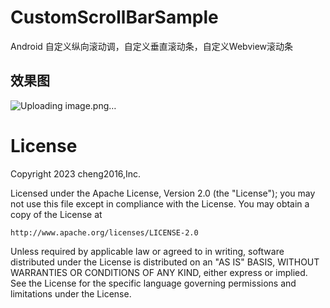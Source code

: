 # CustomScrollBarSample
Android 自定义纵向滚动调，自定义垂直滚动条，自定义Webview滚动条

## 效果图

![Uploading image.png…]()


# License

Copyright 2023 cheng2016,Inc.

Licensed under the Apache License, Version 2.0 (the "License");
you may not use this file except in compliance with the License.
You may obtain a copy of the License at

    http://www.apache.org/licenses/LICENSE-2.0

Unless required by applicable law or agreed to in writing, software
distributed under the License is distributed on an "AS IS" BASIS,
WITHOUT WARRANTIES OR CONDITIONS OF ANY KIND, either express or implied.
See the License for the specific language governing permissions and
limitations under the License.
